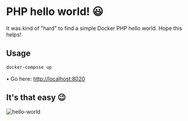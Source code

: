 # PHP hello world! 😃

It was kind of "hard" to find a simple Docker PHP hello world. Hope this helps!

## Usage

```bash
docker-compose up
```

• Go here: [http://localhost:8020](http://localhost:8020)

## It's that easy 😉

![hello-world](https://i.imgur.com/bHA8KE7.gif)
